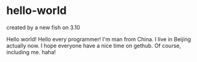 # hello-world
created by a new fish on 3.10


Hello world! Hello every programmer! I'm man from China. I live in Beijing actually now. 
I hope everyone have a nice time on gethub. Of course, including me. haha!
